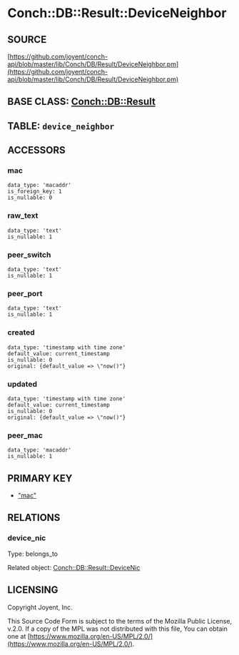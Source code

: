 # Conch::DB::Result::DeviceNeighbor

## SOURCE

[https://github.com/joyent/conch-api/blob/master/lib/Conch/DB/Result/DeviceNeighbor.pm](https://github.com/joyent/conch-api/blob/master/lib/Conch/DB/Result/DeviceNeighbor.pm)

## BASE CLASS: [Conch::DB::Result](../modules/Conch%3A%3ADB%3A%3AResult)

## TABLE: `device_neighbor`

## ACCESSORS

### mac

```
data_type: 'macaddr'
is_foreign_key: 1
is_nullable: 0
```

### raw\_text

```
data_type: 'text'
is_nullable: 1
```

### peer\_switch

```
data_type: 'text'
is_nullable: 1
```

### peer\_port

```
data_type: 'text'
is_nullable: 1
```

### created

```
data_type: 'timestamp with time zone'
default_value: current_timestamp
is_nullable: 0
original: {default_value => \"now()"}
```

### updated

```
data_type: 'timestamp with time zone'
default_value: current_timestamp
is_nullable: 0
original: {default_value => \"now()"}
```

### peer\_mac

```
data_type: 'macaddr'
is_nullable: 1
```

## PRIMARY KEY

- ["mac"](#mac)

## RELATIONS

### device\_nic

Type: belongs\_to

Related object: [Conch::DB::Result::DeviceNic](../modules/Conch%3A%3ADB%3A%3AResult%3A%3ADeviceNic)

## LICENSING

Copyright Joyent, Inc.

This Source Code Form is subject to the terms of the Mozilla Public License,
v.2.0. If a copy of the MPL was not distributed with this file, You can obtain
one at [https://www.mozilla.org/en-US/MPL/2.0/](https://www.mozilla.org/en-US/MPL/2.0/).
